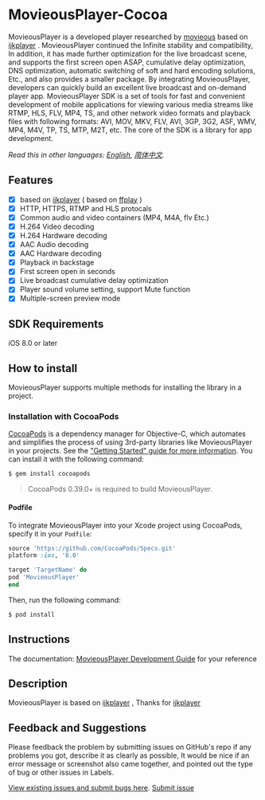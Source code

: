 # MovieousPlayer-Cocoa

MovieousPlayer is a developed player researched by [movieous](https://movieous.cn/) based on [ijkplayer](https://github.com/bilibili/ijkplayer) . MovieousPlayer continued the Infinite stability and compatibility, In addition, it has made further optimization for the live broadcast scene, and supports the first screen open ASAP, cumulative delay optimization, DNS optimization, automatic switching of soft and hard encoding solutions, Etc., and also provides a smaller package. By integrating MovieousPlayer, developers can quickly build an excellent live broadcast and on-demand player app. MovieousPlayer SDK is a set of tools for fast and convenient development of mobile applications for viewing various media streams like RTMP, HLS, FLV, MP4, TS, and other network video formats and playback files with following formats: AVI, MOV, MKV, FLV, AVI, 3GP, 3G2, ASF, WMV, MP4, M4V, TP, TS, MTP, M2T, etc. The core of the SDK is a library for app development.

*Read this in other languages: [English](README.md), [简体中文](README.zh-cn.md).*

## Features

- [x] based on [ijkplayer](https://github.com/Bilibili/ijkplayer) ( based on [ffplay](http://ffmpeg.org/) )
- [x] HTTP, HTTPS, RTMP and HLS protocals 
- [x] Common audio and video containers (MP4, M4A, flv Etc.)
- [x] H.264 Video decoding
- [x] H.264 Hardware decoding
- [x] AAC Audio decoding
- [x] AAC Hardware decoding
- [x] Playback in backstage
- [x] First screen open in seconds
- [x] Live broadcast cumulative delay optimization
- [x] Player sound volume setting, support Mute function
- [x] Multiple-screen preview mode

## SDK Requirements

iOS 8.0 or later

## How to install
MovieousPlayer supports multiple methods for installing the library in a project.

### Installation with CocoaPods

[CocoaPods](http://cocoapods.org) is a dependency manager for Objective-C, which automates and simplifies the process of using 3rd-party libraries like MovieousPlayer in your projects. See the ["Getting Started" guide for more information](https://developer.movieous.cn/#/en-uk/iOS_Player?id=quick-start). You can install it with the following command:

```bash
$ gem install cocoapods
```

> CocoaPods 0.39.0+ is required to build MovieousPlayer.

#### Podfile

To integrate MovieousPlayer into your Xcode project using CocoaPods, specify it in your `Podfile`:

```ruby
source 'https://github.com/CocoaPods/Specs.git'
platform :ios, '8.0'

target 'TargetName' do
pod 'MovieousPlayer'
end
```

Then, run the following command:

```bash
$ pod install
```

## Instructions

The documentation: [MovieousPlayer Development Guide](https://developer.movieous.cn/#/iOS_Player) for your reference

## Description

MovieousPlayer is  based on [ijkplayer](https://github.com/Bilibili/ijkplayer) , Thanks for [ijkplayer](https://github.com/Bilibili/ijkplayer)

## Feedback and Suggestions

Please feedback the problem by submitting issues on GitHub's repo if any problems you got, describe it as clearly as possible, It would be nice if an error message or screenshot also came together, and pointed out the type of bug or other issues in Labels.

[View existing issues and submit bugs here](https://github.com/movieous-team/MovieousPlayer-Cocoa-Release/issues).
[Submit issue](https://github.com/movieous-team/MovieousPlayer-Cocoa-Release/issues/new)